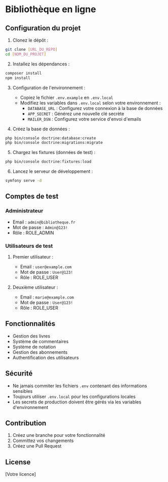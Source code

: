 # Bibliothèque en ligne

## Configuration du projet

1. Clonez le dépôt :
```bash
git clone [URL_DU_REPO]
cd [NOM_DU_PROJET]
```

2. Installez les dépendances :
```bash
composer install
npm install
```

3. Configuration de l'environnement :
   - Copiez le fichier `.env.example` en `.env.local`
   - Modifiez les variables dans `.env.local` selon votre environnement :
     - `DATABASE_URL` : Configurez votre connexion à la base de données
     - `APP_SECRET` : Générez une nouvelle clé secrète
     - `MAILER_DSN` : Configurez votre service d'envoi d'emails

4. Créez la base de données :
```bash
php bin/console doctrine:database:create
php bin/console doctrine:migrations:migrate
```

5. Chargez les fixtures (données de test) :
```bash
php bin/console doctrine:fixtures:load
```

6. Lancez le serveur de développement :
```bash
symfony serve -d
```

## Comptes de test

### Administrateur
- Email : `admin@bibliotheque.fr`
- Mot de passe : `Admin@123!`
- Rôle : ROLE_ADMIN

### Utilisateurs de test
1. Premier utilisateur :
   - Email : `user@example.com`
   - Mot de passe : `User@123!`
   - Rôle : ROLE_USER

2. Deuxième utilisateur :
   - Email : `marie@example.com`
   - Mot de passe : `User@123!`
   - Rôle : ROLE_USER

## Fonctionnalités

- Gestion des livres
- Système de commentaires
- Système de notation
- Gestion des abonnements
- Authentification des utilisateurs

## Sécurité

- Ne jamais commiter les fichiers `.env` contenant des informations sensibles
- Toujours utiliser `.env.local` pour les configurations locales
- Les secrets de production doivent être gérés via les variables d'environnement

## Contribution

1. Créez une branche pour votre fonctionnalité
2. Committez vos changements
3. Créez une Pull Request

## License

[Votre licence]
